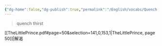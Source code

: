 ```yaml
---
{"dg-home":false,"dg-publish":true,"permalink":"/English/vocabs/Quench thirst/","dgPassFrontmatter":true}
---
```



> quench thirst

[[TheLittlePrince.pdf#page=50&selection=141,0,153,1|TheLittlePrince, page 50]]|解渴